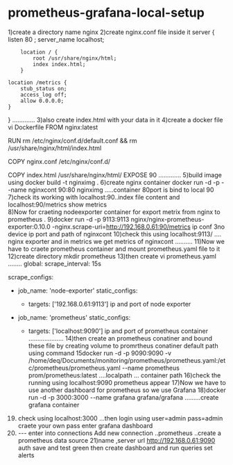 # prometheus-grafana-local-setup
1)create a directory name nginx 
2)create nginx.conf file inside it 
server {
    listen 80 ;
    server_name localhost;

        location / {
            root /usr/share/nginx/html;
            index index.html;
        }

    location /metrics {
        stub_status on;
        access_log off;
        allow 0.0.0.0;
    }
}
.............
3)also create index.html with your data in it 
4)create a docker file vi Dockerfile 
FROM nginx:latest

RUN rm /etc/nginx/conf.d/default.conf && rm /usr/share/nginx/html/index.html

COPY nginx.conf /etc/nginx/conf.d/

COPY index.html /usr/share/nginx/html/
EXPOSE 90
.............
5)build image using docker build -t nginximg .
6)create nginx container docker run -d -p --name nginxcont 90:80 nginximg   .....container 80port is bind to local 90
7)check its working with localhost:90..index file content   and        localhost:90/metrics show metrics  
8)Now for craeting nodeexporter container for export metrix from nginx to prometheus .
9)docker run -d -p 9113:9113 nginx/nginx-prometheus-exporter:0.10.0 -nginx.scrape-uri=http://192.168.0.61:90/metrics
                                                                        ip conf 3no             device ip port and path of nginxcont
10)check this using localhost:9113/       .... nginx exporter and in metrics we get metrics of nginxcont
..........
11)Now we have to craete prometheus container and mount prometheus.yaml file to it 
12)create directory mkdir prometheus 
13)then create vi prometheus.yaml 
........
global:
  scrape_interval: 15s

scrape_configs:
  - job_name: 'node-exporter'
    static_configs:
      - targets: ['192.168.0.61:9113']                ip and port of node exporter 

  - job_name: 'prometheus'
    static_configs:
      - targets: ['localhost:9090']                   ip and port of prometheus container 
....................
14)then create an prometheus conatiner and bound these file by creating volume to promrtheus conatiner default path using command 
15docker run -d -p 9090:9090 -v /home/deq/Documents/monitoring/prometheus/prometheus.yaml:/etc/prometheus/prometheus.yaml --name prometheus prom/prometheus:latest            ....localpath                                                ... container path 
16)check the running using localhost:9090     prometheus appear
17)Now we have to use another dashboard for prometheus so we use Grafana
18)docker run -d -p 3000:3000 --name grafana grafana/grafana  .........create grafana container
19) check using localhost:3000 ...then login using user=admin pass=admin craete your own pass enter grafana dashboard
20) --- enter into connections Add new connection ..prometheus ..create a prometheus data source
21)name ,server url  http://192.168.0.61:9090 auth save and test green   then create dashboard and run queries set alerts 

